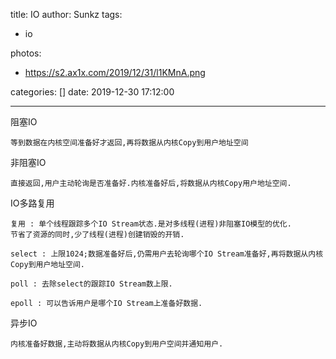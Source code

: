 title: IO
author: Sunkz
tags:

- io

photos:

  - https://s2.ax1x.com/2019/12/31/l1KMnA.png

categories: []
date: 2019-12-30 17:12:00

---
阻塞IO

```
等到数据在内核空间准备好才返回,再将数据从内核Copy到用户地址空间
```

非阻塞IO

```
直接返回,用户主动轮询是否准备好.内核准备好后,将数据从内核Copy用户地址空间.
```

IO多路复用

```
复用 : 单个线程跟踪多个IO Stream状态.是对多线程(进程)非阻塞IO模型的优化.
节省了资源的同时,少了线程(进程)创建销毁的开销.
```

```
select : 上限1024;数据准备好后,仍需用户去轮询哪个IO Stream准备好,再将数据从内核Copy到用户地址空间.
```

```
poll : 去除select的跟踪IO Stream数上限.
```

```
epoll : 可以告诉用户是哪个IO Stream上准备好数据.
```

异步IO

```
内核准备好数据,主动将数据从内核Copy到用户空间并通知用户.
```